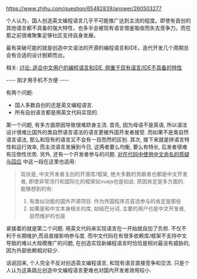 https://www.zhihu.com/question/65482839/answer/260503277

个人认为，国人创造英文编程语言几乎不可能推广达到主流的程度。即使有首创的其他语言都不具备的强大特性，也多半会被现有语言借鉴吸收而失去竞争力。而在那之前很难聚集足够社区支持自身发展。

最有突破可能的就是创造中文语法的开源的编程语言和IDE，迭代开发几个周期总会有合适的设计脱颖而出。

相关: [讨论: 适合中文用户的编程语言和IDE, 侧重于现有语言/IDE不具备的特性](https://github.com/program-in-chinese/overview/issues/11)

---- 刚才用手机不方便 ----

有两个问题:

- 国人多数自创的还是英文编程语言.
- 所有自创语言都是用英文代码实现的.

第一个问题, 有多方面原因导致很难跻身主流. 首先, 因为母语不是英语, 所以语法设计很难比国外的类自然语言语法的语言更被外国开发者接受. 而如果不是类自然语言语法, 那么和现有的语言又不会有一目而然的区别. 其次, 接下来就是拼语言特性和运行效率, 而主流语言发展到今日, 这两者要么均衡, 要么有特长, 后发者很难有压倒性优势. 另外, 还有一个开发者参与的问题. [对在代码中使用中文命名的质疑与回应](https://zhuanlan.zhihu.com/p/30529835) 中这一段在这里也适用:

> 现状是, 中文开发者主创的开源库/框架, 绝大多数的贡献者也都是中文开发者, 即使非常流行和国际化的框架如vuejs也是如此. 原因肯定是多方面的. 能够想到的有:
> 1. 有类似功能的国外开源项目. 作为外国程序员首选参与的肯定是那些
> 2. 如果是和中文本身相关的库, 如结巴分词, 主要的用户也是中文开发者, 自然维护的也是

紧接着的就是第二个问题. 用英文代码来实现语言在一开始就自加了负担. 不仅不利于长期维护,而且直接影响参与度. 而中文代码在有很多依赖库/框架不支持中文导致的难以大规模推广的问题, 在创造实现新编程语言时恰恰是相对最没有威胁的, 因为外部依赖相对较少.

话说回来, 个人完全不反对创造英文编程语言, 和现有语言直接竞争和交流. 只是个人认为这条路比创造中文编程语言更难也对国内开发者效用较小.